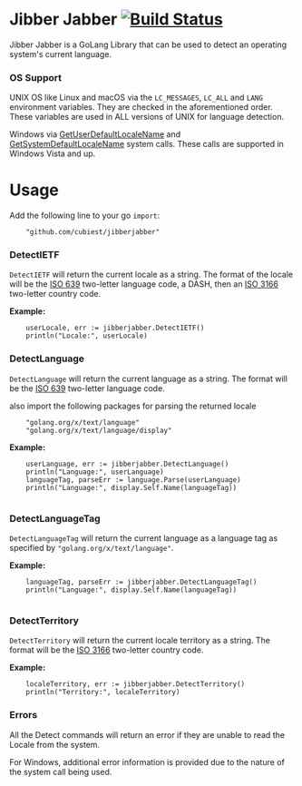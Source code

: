 # Jibber Jabber [![Build Status](https://travis-ci.org/cubiest/jibberjabber.svg?branch=master)](https://travis-ci.org/cubiest/jibberjabber)
Jibber Jabber is a GoLang Library that can be used to detect an operating system's current language.

### OS Support

UNIX OS like Linux and macOS via the `LC_MESSAGES`, `LC_ALL` and `LANG` environment variables. They are checked in the aforementioned order.  
These variables are used in ALL versions of UNIX for language detection.

Windows via [GetUserDefaultLocaleName](https://docs.microsoft.com/en-gb/windows/win32/api/winnls/nf-winnls-getuserdefaultlocalename) and [GetSystemDefaultLocaleName](https://docs.microsoft.com/en-gb/windows/win32/api/winnls/nf-winnls-getsystemdefaultlocalename) system calls. These calls are supported in Windows Vista and up.

# Usage
Add the following line to your go `import`:

```golang
	"github.com/cubiest/jibberjabber"
```

### DetectIETF
`DetectIETF` will return the current locale as a string. The format of the locale will be the [ISO 639](http://en.wikipedia.org/wiki/ISO_639) two-letter language code, a DASH, then an [ISO 3166](http://en.wikipedia.org/wiki/ISO_3166-1) two-letter country code.

**Example:**
```golang
	userLocale, err := jibberjabber.DetectIETF()
	println("Locale:", userLocale)
```

### DetectLanguage
`DetectLanguage` will return the current language as a string. The format will be the [ISO 639](http://en.wikipedia.org/wiki/ISO_639) two-letter language code.

also import the following packages for parsing the returned locale
```golang
	"golang.org/x/text/language"
	"golang.org/x/text/language/display"

```

**Example:**
```golang
	userLanguage, err := jibberjabber.DetectLanguage()
	println("Language:", userLanguage)
	languageTag, parseErr := language.Parse(userLanguage)
	println("Language:", display.Self.Name(languageTag))
	
```

### DetectLanguageTag
`DetectLanguageTag` will return the current language as a language tag as specified by `"golang.org/x/text/language"`.

**Example:**
```golang
	languageTag, parseErr := jibberjabber.DetectLanguageTag()
	println("Language:", display.Self.Name(languageTag))
	
```

### DetectTerritory
`DetectTerritory` will return the current locale territory as a string. The format will be the [ISO 3166](http://en.wikipedia.org/wiki/ISO_3166-1) two-letter country code.

**Example:**
```golang
	localeTerritory, err := jibberjabber.DetectTerritory()
	println("Territory:", localeTerritory)
```

### Errors
All the Detect commands will return an error if they are unable to read the Locale from the system.

For Windows, additional error information is provided due to the nature of the system call being used.
